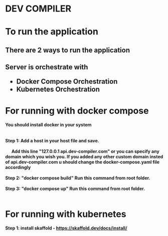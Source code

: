 # DEV COMPILER


# To run the application

<h2>There are 2 ways to run the application<h2>
<p><b>Server is orchestrate with</b></p>
<ul>
  <li>Docker Compose Orchestration</li>
  <li>Kubernetes Orchestration</li>
 </ul>


# For running with docker compose
<b> You should install docker in your system </b><br/><br/><br/>
<b> 
Step 1: Add a host in your host file and save.<br/><br/>
  &nbsp;&nbsp;&nbsp;&nbsp;&nbsp; Add this line "127.0.0.1 api.dev-compiler.com" or you can specify any domain which you wish you. If you added any other custom domain insted of api.dev-compiler.com u should change the docker-compose.yaml file accordingly
</b><br/><br/>
<b> 
Step 2: "docker compose build"  Run this command from root folder.<br/><br/>
</b>
<b> 
Step 3: "docker compose up" Run this command from root folder.<br/><br/>
</b>


# For running with kubernetes

<b> Step 1: install skaffold - https://skaffold.dev/docs/install/ </b>
